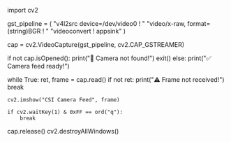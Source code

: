 import cv2

gst_pipeline = (
    "v4l2src device=/dev/video0 ! "
    "video/x-raw, format=(string)BGR ! "
    "videoconvert ! appsink"
)

cap = cv2.VideoCapture(gst_pipeline, cv2.CAP_GSTREAMER)

if not cap.isOpened():
    print("🚨 Camera not found!")
    exit()
else:
    print("✅ Camera feed ready!")

while True:
    ret, frame = cap.read()
    if not ret:
        print("⚠️ Frame not received!")
        break

    cv2.imshow("CSI Camera Feed", frame)

    if cv2.waitKey(1) & 0xFF == ord("q"):
        break

cap.release()
cv2.destroyAllWindows()
